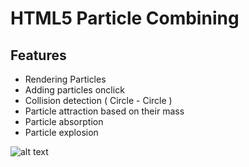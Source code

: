 # HTML5 Particle Combining

## Features
* Rendering Particles
* Adding particles onclick
* Collision detection ( Circle - Circle )
* Particle attraction based on their mass
* Particle absorption
* Particle explosion

![alt text](http://i.imgur.com/oNSl38f.png?1 "Particle Combination")
